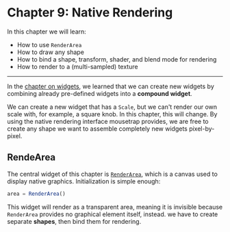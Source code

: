 # Chapter 9: Native Rendering

In this chapter we will learn:
+ How to use `RenderArea`
+ How to draw any shape
+ How to bind a shape, transform, shader, and blend mode for rendering
+ How to render to a (multi-sampled) texture

---

In the [chapter on widgets](./04_widgets.md), we learned that we can create new widgets by combining already pre-defined widgets into a **compound widget**.

We can create a new widget that has a `Scale`, but we can't render our own scale with, for example, a square knob. In this chapter, this will change. By using the native rendering interface mousetrap provides, we are free to create any shape we want to assemble completely new widgets pixel-by-pixel.

## RendeArea

The central widget of this chapter is [`RenderArea`](@ref), which is a canvas used to display native graphics. Initialization is simple enough:

```julia
area = RenderArea()
```

This widget will render as a transparent area, meaning it is invisible because `RenderArea` provides no graphical element itself, instead. we have to create separate **shapes**, then bind them for rendering.



